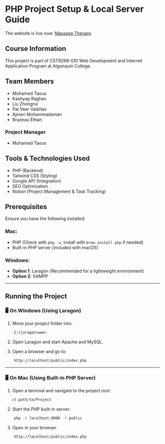 # PHP Project Setup & Local Server Guide
The website is live now: [Massage Therapy](https://www.cmgmassagetherapy.com)

## Course Information
This project is part of CST8268-010  Web Development and Internet Application Program at Algonquin College.

## Team Members
- Mohamed Taous
- Kashyap Raghav
- Liu Zhongrui
- Pal Veer Vaibhav
- Ajmeri Mohammadaman
- Brazeau Ethan

### Project Manager
- Mohamed Taous

## Tools & Technologies Used
- PHP (Backend)
- Tailwind CSS (Styling)
- Google API (Integration)
- SEO Optimization
- Notion (Project Management & Task Tracking)

## Prerequisites
Ensure you have the following installed:

### Mac:
- PHP (Check with `php -v`, install with `brew install php` if needed)
- Built-in PHP server (included with macOS)

### Windows:
- **Option 1**: Laragon (Recommended for a lightweight environment)
- **Option 2**: XAMPP

---
## Running the Project

### 🖥️ On Windows (Using Laragon)
1. Move your project folder into:
```sh
    C:\laragon\www\
```
2. Open Laragon and start Apache and MySQL.

3. Open a browser and go to:
```sh
    http://localhost/public/index.php
```


---


### 🖥️ On Mac (Using Built-in PHP Server)
1. Open a terminal and navigate to the project root:
```sh
   cd path/to/Project
```

2. Start the PHP built-in server:
```sh
    php -S localhost:8000 -t public
```

3. Open in your browser.
```sh
    http://localhost/public/index.php
```


